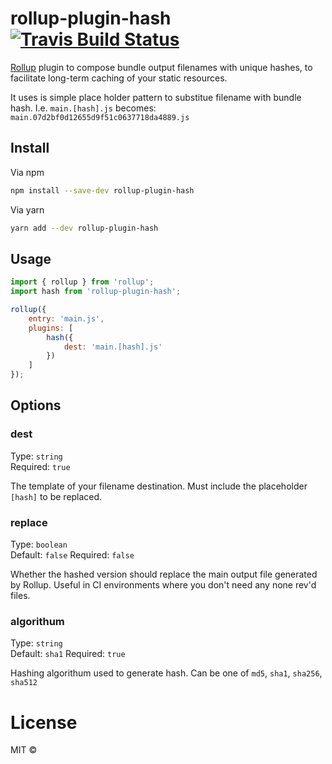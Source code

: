 # rollup-plugin-hash [![Travis Build Status][travis-img]][travis]

[travis-img]: https://travis-ci.org/phamann/rollup-plugin-hash.svg
[travis]: https://travis-ci.org/phamann/rollup-plugin-hash
[rollup]: https://github.com/rollup/rollup

[Rollup] plugin to compose bundle output filenames with unique hashes, to facilitate long-term caching of your static resources.

It uses is simple place holder pattern to substitue filename with bundle hash. I.e.
`main.[hash].js`
becomes:
`main.07d2bf0d12655d9f51c0637718da4889.js`

## Install

Via npm
```sh
npm install --save-dev rollup-plugin-hash
```

Via yarn
```sh
yarn add --dev rollup-plugin-hash
```

## Usage

```js
import { rollup } from 'rollup';
import hash from 'rollup-plugin-hash';

rollup({
    entry: 'main.js',
    plugins: [
        hash({ 
			dest: 'main.[hash].js'	
		})
    ]
});
```


## Options

### dest

Type: `string`  
Required: `true`

The template of your filename destination. Must include the placeholder `[hash]` to be replaced.

### replace

Type: `boolean`  
Default: `false`
Required: `false`

Whether the hashed version should replace the main output file generated by Rollup. 
Useful in CI environments where you don't need any none rev'd files.

### algorithum

Type: `string`  
Default: `sha1`
Required: `true`

Hashing algorithum used to generate hash. Can be one of `md5`, `sha1`, `sha256`, `sha512`

# License

MIT ©
